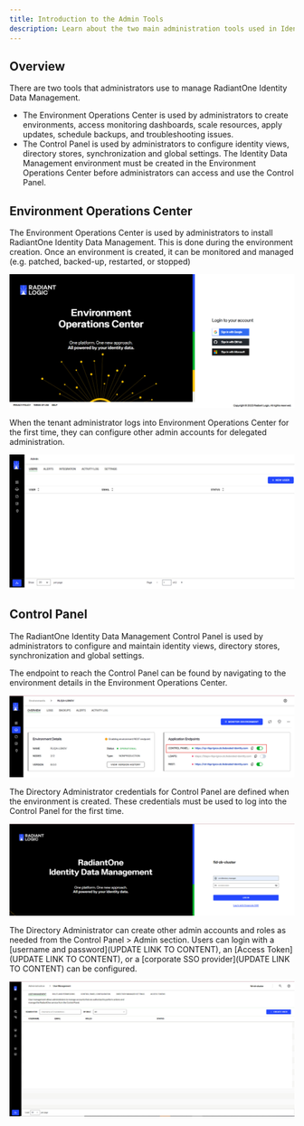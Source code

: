 ```yaml
---
title: Introduction to the Admin Tools
description: Learn about the two main administration tools used in Identity Data Management: The Environment Operations Center and the Control Panel.
---
```


## Overview

There are two tools that administrators use to manage RadiantOne Identity Data Management.
- The Environment Operations Center is used by administrators to create environments, access monitoring dashboards, scale resources, apply updates, schedule backups, and troubleshooting issues.
- The Control Panel is used by administrators to configure identity views, directory stores, synchronization and global settings. The Identity Data Management environment must be created in the Environment Operations Center before administrators can access and use the Control Panel.

## Environment Operations Center

The Environment Operations Center is used by administrators to install RadiantOne Identity Data Management. This is done during the environment creation. Once an environment is created, it can be monitored and managed (e.g. patched, backed-up, restarted, or stopped)

![An image showing ](Media/eocLogin.jpg)

When the tenant administrator logs into Environment Operations Center for the first time, they can configure other admin accounts for delegated administration. 

![An image showing ](Media/eocAdmin.jpg)


## Control Panel

The RadiantOne Identity Data Management Control Panel is used by administrators to configure and maintain identity views, directory stores, synchronization and global settings. 

The endpoint to reach the Control Panel can be found by navigating to the environment details in the Environment Operations Center.

![An image showing ](Media/eocCPEndpoint.jpg)

The Directory Administrator credentials for Control Panel are defined when the environment is created. These credentials must be used to log into the Control Panel for the first time. 

![An image showing ](Media/CPLogin.jpg)

The Directory Administrator can create other admin accounts and roles as needed from the Control Panel > Admin section. Users can login with a [username and password](UPDATE LINK TO CONTENT), an [Access Token](UPDATE LINK TO CONTENT), or a [corporate SSO provider](UPDATE LINK TO CONTENT) can be configured.


![An image showing ](Media/usermanagement.jpg)


